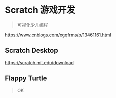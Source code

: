 # Scratch 游戏开发

> 可视化少儿编程

https://www.cnblogs.com/xgqfrms/p/13461161.html

## Scratch Desktop

https://scratch.mit.edu/download

## Flappy Turtle

> OK

